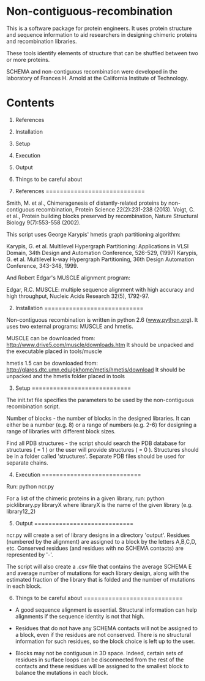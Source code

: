 Non-contiguous-recombination
============================

This is a software package for protein engineers. It uses protein structure and sequence information to aid researchers in designing chimeric proteins and recombination libraries. 

These tools identify elements of structure that can be shuffled between two or more proteins. 

SCHEMA and non-contiguous recombination were developed in the laboratory of Frances H. Arnold at the California Institute of Technology.


Contents
============================

1. References
2. Installation
3. Setup
4. Execution
5. Output
6. Things to be careful about



1. References
============================

Smith, M. et al., Chimeragenesis of distantly-related proteins by non-contiguous recombination, Protein Science 22(2):231-238 (2013).
Voigt, C. et al., Protein building blocks preserved by recombination, Nature Structural Biology 9(7):553-558 (2002).

This script uses George Karypis' hmetis graph partitioning algorithm:

Karypis, G. et al. Multilevel Hypergraph Partitioning: Applications in VLSI Domain, 34th Design and Automation Conference, 526-529, (1997)
Karypis, G. et al. Multilevel k-way Hypergraph Partitioning, 36th Design Automation Conference, 343-348, 1999.

And Robert Edgar's MUSCLE alignment program:

Edgar, R.C. MUSCLE: multiple sequence alignment with high accuracy and high throughput, Nucleic Acids Research 32(5), 1792-97.


2. Installation
============================

Non-contiguous recombination is written in python 2.6 (www.python.org). 
It uses two external programs: MUSCLE and hmetis.

MUSCLE can be downloaded from: http://www.drive5.com/muscle/downloads.htm
It should be unpacked and the executable placed in tools/muscle

hmetis 1.5 can be downloaded from: http://glaros.dtc.umn.edu/gkhome/metis/hmetis/download
It should be unpacked and the hmetis folder placed in tools


3. Setup
============================

The init.txt file specifies the parameters to be used by the non-contiguous recombination script.

Number of blocks - the number of blocks in the designed libraries. It can either be a number (e.g. 8) or a range of numbers (e.g. 2-6) for designing a range of libraries with different block sizes.

Find all PDB structures - the script should search the PDB database for structures ( = 1 ) or the user will provide structures ( = 0 ). Structures should be in a folder called 'structures'. Separate PDB files should be used for separate chains.


4. Execution
============================

Run: 
python ncr.py

For a list of the chimeric proteins in a given library, run:
python picklibrary.py libraryX
where libraryX is the name of the given library (e.g. library12_2)


5. Output
============================

ncr.py will create a set of library designs in a directory 'output'. Residues (numbered by  the alignment) are assigned to a block by the letters A,B,C,D, etc. Conserved residues (and residues with no SCHEMA contacts) are represented by '-'.

The script will also create a .csv file that contains the average SCHEMA E and average number of mutations for each library design, along with the estimated fraction of the library that is folded and the number of mutations in each block.


6. Things to be careful about
============================

* A good sequence alignment is essential. Structural information can help alignments if the sequence identity is not that high. 

* Residues that do not have any SCHEMA contacts will not be assigned to a block, even if the residues are not conserved. There is no structural information for such residues, so the block choice is left up to the user.

* Blocks may not be contiguous in 3D space. Indeed, certain sets of residues in surface loops can be disconnected from the rest of the contacts and these residues will be assigned to the smallest block to balance the mutations in each block.

